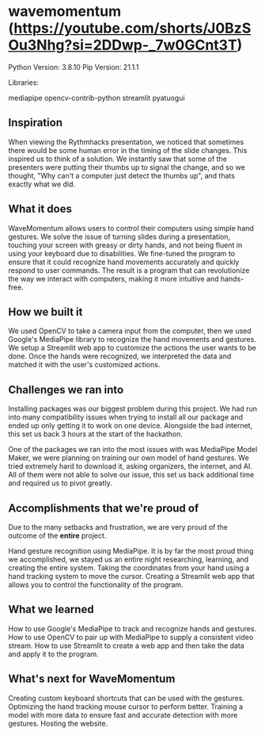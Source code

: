 # wavemomentum (https://youtube.com/shorts/J0BzSOu3Nhg?si=2DDwp-_7w0GCnt3T)

Python Version: 3.8.10
Pip Version: 21.1.1

Libraries:

mediapipe
opencv-contrib-python
streamlit
pyatuogui

## Inspiration
When viewing the Rythmhacks presentation, we noticed that sometimes there would be some human error in the timing of the slide changes. This inspired us to think of a solution. We instantly saw that some of the presenters were putting their thumbs up to signal the change, and so we thought, "Why can't a computer just detect the thumbs up", and thats exactly what we did. 

## What it does
WaveMomentum allows users to control their computers using simple hand gestures. We solve the issue of turning slides during a presentation, touching your screen with greasy or dirty hands, and not being fluent in using your keyboard due to disabilities. We fine-tuned the program to ensure that it could recognize hand movements accurately and quickly respond to user commands. The result is a program that can revolutionize the way we interact with computers, making it more intuitive and hands-free.

## How we built it
We used OpenCV to take a camera input from the computer, then we used Google's MediaPipe library to recognize the hand movements and gestures. We setup a Streamlit web app to customize the actions the user wants to be done. Once the hands were recognized, we interpreted the data and matched it with the user's customized actions. 

## Challenges we ran into
Installing packages was our biggest problem during this project. We had run into many compatibility issues when trying to install all our package and ended up only getting it to work on one device. Alongside the bad internet, this set us back 3 hours at the start of the hackathon.

One of the packages we ran into the most issues with was MediaPipe Model Maker, we were planning on training our own model of hand gestures. We tried extremely hard to download it, asking organizers, the internet, and AI. All of them were not able to solve our issue, this set us back additional time and required us to pivot greatly. 

## Accomplishments that we're proud of
Due to the many setbacks and frustration, we are very proud of the outcome of the **entire** project. 

Hand gesture recognition using MediaPipe. It is by far the most proud thing we accomplished, we stayed us an entire night researching, learning, and creating the entire system. 
Taking the coordinates from your hand using a hand tracking system to move the cursor.
Creating a Streamlit web app that allows you to control the functionality of the program.

## What we learned
How to use Google's MediaPipe to track and recognize hands and gestures.
How to use OpenCV to pair up with MediaPipe to supply a consistent video stream.
How to use Streamlit to create a web app and then take the data and apply it to the program.

## What's next for WaveMomentum

Creating custom keyboard shortcuts that can be used with the gestures.
Optimizing the hand tracking mouse cursor to perform better.
Training a model with more data to ensure fast and accurate detection with more gestures.
Hosting the website.
